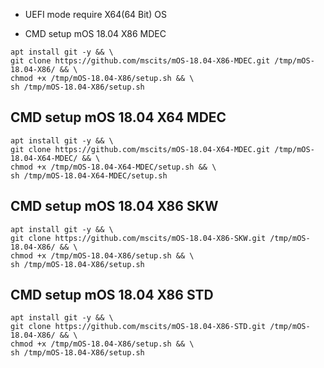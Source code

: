 - UEFI mode require X64(64 Bit) OS

- CMD setup mOS 18.04 X86 MDEC
```
apt install git -y && \
git clone https://github.com/mscits/mOS-18.04-X86-MDEC.git /tmp/mOS-18.04-X86/ && \
chmod +x /tmp/mOS-18.04-X86/setup.sh && \
sh /tmp/mOS-18.04-X86/setup.sh
```
## CMD setup mOS 18.04 X64 MDEC
```
apt install git -y && \
git clone https://github.com/mscits/mOS-18.04-X64-MDEC.git /tmp/mOS-18.04-X64-MDEC/ && \
chmod +x /tmp/mOS-18.04-X64-MDEC/setup.sh && \
sh /tmp/mOS-18.04-X64-MDEC/setup.sh
```
## CMD setup mOS 18.04 X86 SKW
```
apt install git -y && \
git clone https://github.com/mscits/mOS-18.04-X86-SKW.git /tmp/mOS-18.04-X86/ && \
chmod +x /tmp/mOS-18.04-X86/setup.sh && \
sh /tmp/mOS-18.04-X86/setup.sh
```
## CMD setup mOS 18.04 X86 STD
```
apt install git -y && \
git clone https://github.com/mscits/mOS-18.04-X86-STD.git /tmp/mOS-18.04-X86/ && \
chmod +x /tmp/mOS-18.04-X86/setup.sh && \
sh /tmp/mOS-18.04-X86/setup.sh
```